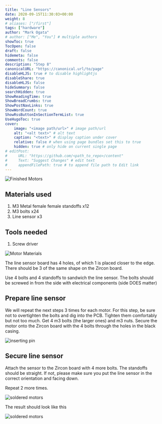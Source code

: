 ```yaml
---
title: "Line Sensors"
date: 2020-09-15T11:30:03+00:00
weight: 8
# aliases: ["/first"]
tags: ["hardware"]
author: "Mark Ogata"
# author: ["Me", "You"] # multiple authors
showToc: true
TocOpen: false
draft: false
hidemeta: false
comments: false
description: "Step 8"
canonicalURL: "https://canonical.url/to/page"
disableHLJS: true # to disable highlightjs
disableShare: true
disableHLJS: false
hideSummary: false
searchHidden: true
ShowReadingTime: true
ShowBreadCrumbs: true
ShowPostNavLinks: true
ShowWordCount: true
ShowRssButtonInSectionTermList: true
UseHugoToc: true
cover:
    image: "<image path/url>" # image path/url
    alt: "<alt text>" # alt text
    caption: "<text>" # display caption under cover
    relative: false # when using page bundles set this to true
    hidden: true # only hide on current single page
# editPost:
#     URL: "https://github.com/<path_to_repo>/content"
#     Text: "Suggest Changes" # edit text
#     appendFilePath: true # to append file path to Edit link
---
```




![Finished Motors](/img/motorwiressoldered.PNG)

## Materials used

1. M3 Metal female female standoffs x12
2. M3 bolts x24
3. Line sensor x3

## Tools needed

1. Screw driver

![Motor Materials](/img/linesensorparts.jpg)


The line sensor board has 4 holes, of which 1 is placed closer to the edge. There should be 3 of the same shape on the Zircon board.

Use 4 bolts and 4 standoffs to sandwich the line sensor. The bolts should be screwed in from the side with electrical components (side DOES matter)

## Prepare line sensor

We will repeat the next steps 3 times for each motor. For this step, be sure not to overtighten the bolts and dig into the PCB. Tighten them comfortably but not too much. Get 4 m3 bolts (the larger ones) and m3 nuts. Secure the motor onto the Zircon board with the 4 bolts through the holes in the black casing.

![inserting pin](/img/steps/linesensorsingle.jpg)

## Secure line sensor

Attach the sensor to the Zircon board with 4 more bolts. The standoffs should be straight. If not, please make sure you put the line sensor in the correct orientation and facing down.

Repeat 2 more times.

![soldered motors](/img/steps/MountedLinesensor.jpg)

The result should look like this

![soldered motors](/img/steps/FinishedLineSensor.jpg)
